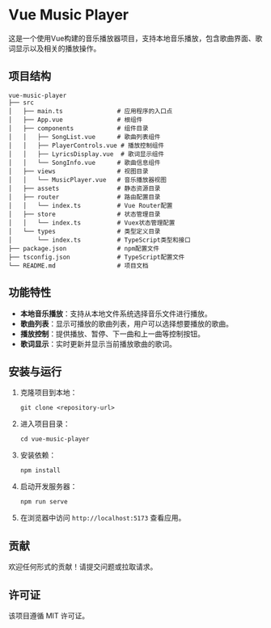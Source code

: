 # Vue Music Player

这是一个使用Vue构建的音乐播放器项目，支持本地音乐播放，包含歌曲界面、歌词显示以及相关的播放操作。

## 项目结构

```
vue-music-player
├── src
│   ├── main.ts               # 应用程序的入口点
│   ├── App.vue               # 根组件
│   ├── components            # 组件目录
│   │   ├── SongList.vue      # 歌曲列表组件
│   │   ├── PlayerControls.vue # 播放控制组件
│   │   ├── LyricsDisplay.vue  # 歌词显示组件
│   │   └── SongInfo.vue      # 歌曲信息组件
│   ├── views                 # 视图目录
│   │   └── MusicPlayer.vue   # 音乐播放器视图
│   ├── assets                # 静态资源目录
│   ├── router                # 路由配置目录
│   │   └── index.ts          # Vue Router配置
│   ├── store                 # 状态管理目录
│   │   └── index.ts          # Vuex状态管理配置
│   └── types                 # 类型定义目录
│       └── index.ts          # TypeScript类型和接口
├── package.json              # npm配置文件
├── tsconfig.json             # TypeScript配置文件
└── README.md                 # 项目文档
```

## 功能特性

- **本地音乐播放**：支持从本地文件系统选择音乐文件进行播放。
- **歌曲列表**：显示可播放的歌曲列表，用户可以选择想要播放的歌曲。
- **播放控制**：提供播放、暂停、下一曲和上一曲等控制按钮。
- **歌词显示**：实时更新并显示当前播放歌曲的歌词。
<!-- - **歌曲信息**：显示当前播放歌曲的标题、艺术家和专辑封面。 -->

## 安装与运行

1. 克隆项目到本地：
   ```
   git clone <repository-url>
   ```

2. 进入项目目录：
   ```
   cd vue-music-player
   ```

3. 安装依赖：
   ```
   npm install
   ```

4. 启动开发服务器：
   ```
   npm run serve
   ```

5. 在浏览器中访问 `http://localhost:5173` 查看应用。

## 贡献

欢迎任何形式的贡献！请提交问题或拉取请求。

## 许可证

该项目遵循 MIT 许可证。
